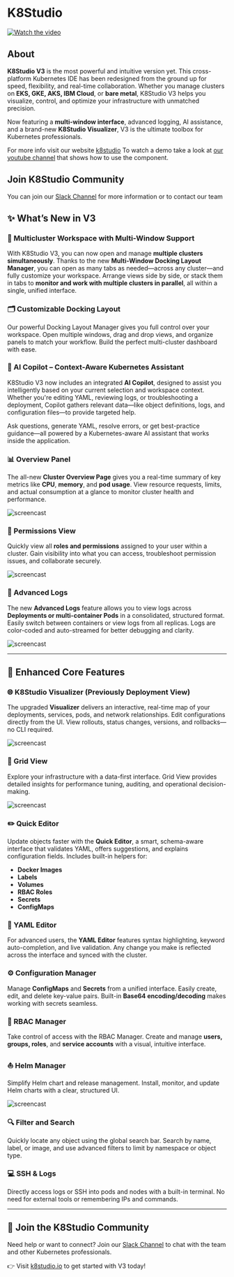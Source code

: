 # K8Studio
[![Watch the video](K8StudioThumb.png)](https://youtu.be/BvAemIubm-o)

## About
**K8Studio V3** is the most powerful and intuitive version yet. This cross-platform Kubernetes IDE has been redesigned from the ground up for speed, flexibility, and real-time collaboration. Whether you manage clusters on **EKS, GKE, AKS, IBM Cloud**, or **bare metal**, K8Studio V3 helps you visualize, control, and optimize your infrastructure with unmatched precision.

Now featuring a **multi-window interface**, advanced logging, AI assistance, and a brand-new **K8Studio Visualizer**, V3 is the ultimate toolbox for Kubernetes professionals.

For more info visit our website [k8studio](https://k8studio.io)
To watch a demo take a look at [our youtube channel](https://youtu.be/BvAemIubm-o) that shows how to use the component.


## Join K8Studio Community
You can join our 
[Slack Channel](https://join.slack.com/t/k8studio/shared_invite/enQtNjgxMDU1NzkzMDc0LWM0ZTc3MjU5ZGIzN2MxMDhkOGFjOGNjYmU1YzI3YzRmMjUzNmU5ZjMxZTVlODMwZDY3ODY1NjhlM2NhYjVlODQ) for more information or to contact our team



## ✨ What’s New in V3



### 🧭 Multicluster Workspace with Multi-Window Support
With K8Studio V3, you can now open and manage **multiple clusters simultaneously**. Thanks to the new **Multi-Window Docking Layout Manager**, you can open as many tabs as needed—across any cluster—and fully customize your workspace. Arrange views side by side, or stack them in tabs to **monitor and work with multiple clusters in parallel**, all within a single, unified interface.

### 🗂️ Customizable Docking Layout
Our powerful Docking Layout Manager gives you full control over your workspace. Open multiple windows, drag and drop views, and organize panels to match your workflow. Build the perfect multi-cluster dashboard with ease.

### 🤖 AI Copilot – Context-Aware Kubernetes Assistant
K8Studio V3 now includes an integrated **AI Copilot**, designed to assist you intelligently based on your current selection and workspace context. Whether you're editing YAML, reviewing logs, or troubleshooting a deployment, Copilot gathers relevant data—like object definitions, logs, and configuration files—to provide targeted help.

Ask questions, generate YAML, resolve errors, or get best-practice guidance—all powered by a Kubernetes-aware AI assistant that works inside the application.


### 📊 Overview Panel
The all-new **Cluster Overview Page** gives you a real-time summary of key metrics like **CPU**, **memory**, and **pod usage**. View resource requests, limits, and actual consumption at a glance to monitor cluster health and performance.

![screencast](https://github.com/K8Studio/K8studio/blob/main/v3-overview.png)

### 🔐 Permissions View
Quickly view all **roles and permissions** assigned to your user within a cluster. Gain visibility into what you can access, troubleshoot permission issues, and collaborate securely.

![screencast](https://github.com/K8Studio/K8studio/blob/main/v3-permissions.png)

### 📄 Advanced Logs
The new **Advanced Logs** feature allows you to view logs across **Deployments or multi-container Pods** in a consolidated, structured format. Easily switch between containers or view logs from all replicas. Logs are color-coded and auto-streamed for better debugging and clarity.

![screencast](https://github.com/K8Studio/K8studio/blob/main/v3-logs.png)

---

## 🔧 Enhanced Core Features

### 🌐 K8Studio Visualizer (Previously Deployment View)
The upgraded **Visualizer** delivers an interactive, real-time map of your deployments, services, pods, and network relationships. Edit configurations directly from the UI. View rollouts, status changes, versions, and rollbacks—no CLI required.

![screencast](https://github.com/K8Studio/K8studio/blob/main/v3-visualizer.png)

### 🧮 Grid View
Explore your infrastructure with a data-first interface. Grid View provides detailed insights for performance tuning, auditing, and operational decision-making.

![screencast](https://github.com/K8Studio/K8studio/blob/main/v3-grid.png)

### ✏️ Quick Editor
Update objects faster with the **Quick Editor**, a smart, schema-aware interface that validates YAML, offers suggestions, and explains configuration fields. Includes built-in helpers for:
- **Docker Images**
- **Labels**
- **Volumes**
- **RBAC Roles**
- **Secrets**
- **ConfigMaps**

### 📝 YAML Editor
For advanced users, the **YAML Editor** features syntax highlighting, keyword auto-completion, and live validation. Any change you make is reflected across the interface and synced with the cluster.

### ⚙️ Configuration Manager
Manage **ConfigMaps** and **Secrets** from a unified interface. Easily create, edit, and delete key-value pairs. Built-in **Base64 encoding/decoding** makes working with secrets seamless.

### 🔐 RBAC Manager
Take control of access with the RBAC Manager. Create and manage **users, groups, roles**, and **service accounts** with a visual, intuitive interface.

### ⛵ Helm Manager
Simplify Helm chart and release management. Install, monitor, and update Helm charts with a clear, structured UI.

![screencast](https://github.com/K8Studio/K8studio/blob/main/v3-helm.png)

### 🔍 Filter and Search
Quickly locate any object using the global search bar. Search by name, label, or image, and use advanced filters to limit by namespace or object type.

### 💻 SSH & Logs
Directly access logs or SSH into pods and nodes with a built-in terminal. No need for external tools or remembering IPs and commands.

---

## 💬 Join the K8Studio Community
Need help or want to connect? Join our [Slack Channel](https://k8studio.slack.com/join/shared_invite/enQtNjgxMDU1NzkzMDc0LWM0ZTc3MjU5ZGIzN2MxMDhkOGFjOGNjYmU1YzI3YzRmMjUzNmU5ZjMxZTVlODMwZDY3ODY1NjhlM2NhYjVlODQ) to chat with the team and other Kubernetes professionals.

👉 Visit [k8studio.io](https://k8studio.io/) to get started with V3 today!

